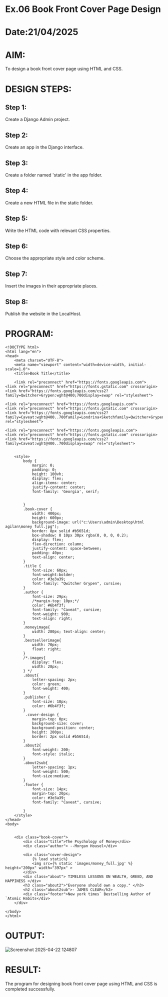 # Ex.06 Book Front Cover Page Design
# Date:21/04/2025
# AIM:
To design a book front cover page using HTML and CSS.

# DESIGN STEPS:
## Step 1:
Create a Django Admin project.

## Step 2:
Create an app in the Django interface.

## Step 3:
Create a folder named 'static' in the app folder.

## Step 4:
Create a new HTML file in the static folder.

## Step 5:
Write the HTML code with relevant CSS properties.

## Step 6:
Choose the appropriate style and color scheme.

## Step 7:
Insert the images in their appropriate places.

## Step 8:
Publish the website in the LocalHost.

# PROGRAM:
```
<!DOCTYPE html>
<html lang="en">
<head>
    <meta charset="UTF-8">
    <meta name="viewport" content="width=device-width, initial-scale=1.0">
    <title>Book Title</title>

    <link rel="preconnect" href="https://fonts.googleapis.com">
<link rel="preconnect" href="https://fonts.gstatic.com" crossorigin>
<link href="https://fonts.googleapis.com/css2?family=Qwitcher+Grypen:wght@400;700display=swap" rel="stylesheet">

<link rel="preconnect" href="https://fonts.googleapis.com">
<link rel="preconnect" href="https://fonts.gstatic.com" crossorigin>
<link href="https://fonts.googleapis.com/css2?family=Caveat:wght@400..700family=Londrina+Sketchfamily=Qwitcher+Grypen:wght@400;700&display=swap" rel="stylesheet">

<link rel="preconnect" href="https://fonts.googleapis.com">
<link rel="preconnect" href="https://fonts.gstatic.com" crossorigin>
<link href="https://fonts.googleapis.com/css2?family=Caveat:wght@400..700display=swap" rel="stylesheet">


    <style>
        body {
            margin: 0;
            padding: 0;
            height: 100vh;
            display: flex;
            align-items: center;
            justify-content: center;
            font-family: 'Georgia', serif;
            
           
        }
        .book-cover {
            width: 400px;
            height: 600px;
            background-image: url("c:\Users\admin\Desktop\html agilan\money full.jpg");
            border: 8px solid #b5651d;
            box-shadow: 0 10px 30px rgba(0, 0, 0, 0.2);
            display: flex;
            flex-direction: column;
            justify-content: space-between;
            padding: 40px;
            text-align: center;
        }
        .title {
            font-size: 60px;
            font-weight:bolder;
            color: #3e3a39;
            font-family: "Qwitcher Grypen", cursive;
        }
        .author {
            font-size: 29px;
            /*margin-top: 10px;*/
            color: #6b4f3f;
            font-family: "Caveat", cursive;
            font-weight: 900;
            text-align: right;
        }
        .moneyimage{
            width: 280px; text-align: center;
        }
        .bestsellerimage{
            width: 70px;
            float: right;
        }
        /*.images{
            display: flex;
            width: 28px; 
        } */
        .about{
            letter-spacing: 2px;
            color: green;
            font-weight: 400;
        }
        .publisher {
            font-size: 18px;
            color: #6b4f3f;
        }
         .cover-design {
            margin-top: 0px; 
            background-size: cover;
            background-position: center;
            height: 200px;
            border: 2px solid #b5651d;
        }  
        .about2{
            font-weight: 200;
            font-style: italic;
        }
        .about2sub{
            letter-spacing: 1px;
            font-weight: 500;
            font-size:medium;
        }
        .footer {
            font-size: 14px;
            margin-top: 20px;
            color: #3e3a39;
            font-family: "Caveat", cursive;

        }
    </style>
</head>
<body>
    

    <div class="book-cover">
        <div class="title">The Psychology of Money</div>
        <div class="author"> --Morgan Housel</div>
        
        <div class="cover-design">
            {% load static%}
            <img src={% static 'images/money_full.jpg' %} height="200px" width="397px" >
        </div>
        <div class="about"> TIMELESS LESSONS ON WEALTH, GREED, AND HAPPINESS </div>
        <h3 class="about2">"Everyone should own a copy." </h3>
        <h2 class="about2sub">- JAMES CLEAR</h2>
        <div class="footer">New york times` Bestselling Author of `Atomic Habits</div>
    </div>

</body>
</html>
```
# OUTPUT:
![Screenshot 2025-04-22 124807](https://github.com/user-attachments/assets/86af3b1c-6981-46a7-a22c-0181d71f3f4f)


# RESULT:
The program for designing book front cover page using HTML and CSS is completed successfully.
